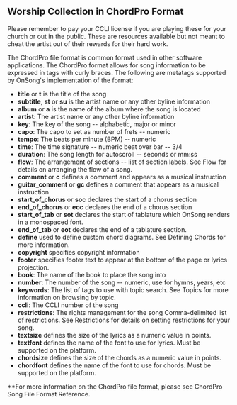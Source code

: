 ## Worship Collection in ChordPro Format

Please remember to pay your CCLI license if you are playing these for your church or out in the public. These are resources available but not meant to cheat the artist out of their rewards for their hard work. 

The ChordPro file format is common format used in other software applications. The ChordPro format allows for song information to be expressed in tags with curly braces. The following are metatags supported by OnSong's implementation of the format:

- **title** or **t** is the title of the song
- **subtitle**, **st** or **su** is the artist name or any other byline information
- **album** or **a** is the name of the album where the song is located
- **artist**: The artist name or any other byline information
- **key**: The key of the song -- alphabetic, major or minor
- **capo**: The capo to set as number of frets -- numeric
- **tempo**: The beats per minute (BPM) -- numeric
- **time**: The time signature -- numeric beat over bar -- 3/4
- **duration**: The song length for autoscroll -- seconds or mm:ss
- **flow**: The arrangement of sections -- list of section labels. See Flow for details on arranging the flow of a song.
- **comment** or **c** defines a comment and appears as a musical instruction
- **guitar_comment** or **gc** defines a comment that appears as a musical instruction
- **start_of_chorus** or **soc** declares the start of a chorus section
- **end_of_chorus** or **eoc** declares the end of a chorus section
- **start_of_tab** or **sot** declares the start of tablature which OnSong renders in a monospaced font.
- **end_of_tab** or **eot** declares the end of a tablature section.
- **define** used to define custom chord diagrams. See Defining Chords for more information.
- **copyright** specifies copyright information
- **footer** specifies footer text to appear at the bottom of the page or lyrics projection.
- **book**: The name of the book to place the song into
- **number**: The number of the song -- numeric, use for hymns, years, etc
- **keywords**: The list of tags to use with topic search. See Topics for more information on browsing by topic.
- **ccli**: The CCLI number of the song
- **restrictions**: The rights management for the song Comma-delimited list of restrictions. See Restrictions for details on setting restrictions for your song.
- **textsize** defines the size of the lyrics as a numeric value in points.
- **textfont** defines the name of the font to use for lyrics. Must be supported on the platform.
- **chordsize** defines the size of the chords as a numeric value in points.
- **chordfont** defines the name of the font to use for chords. Must be supported on the platform.

**For more information on the ChordPro file format, please see ChordPro Song File Format Reference.
